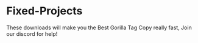 # Fixed-Projects
These downloads will make you the Best Gorilla Tag Copy really fast, Join our discord for help!
